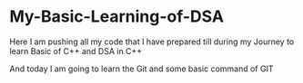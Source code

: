 # My-Basic-Learning-of-DSA
Here I am pushing all my code that I have prepared till during my Journey to learn Basic of C++ and DSA in C++

And today I am going to learn the Git and some basic command of GIT
